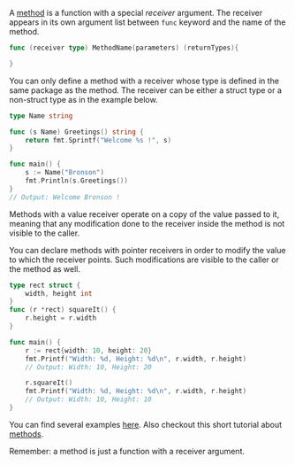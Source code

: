 A [method][methods] is a function with a special _receiver_ argument. The receiver appears in its own argument list between `func` keyword and the name of the method.

```go
func (receiver type) MethodName(parameters) (returnTypes){

}
```

You can only define a method with a receiver whose type is defined in the same package as the method. The receiver can be either a struct type or a non-struct type as in the example below.

```go
type Name string

func (s Name) Greetings() string {
	return fmt.Sprintf("Welcome %s !", s)
}

func main() {
	s := Name("Bronson")
	fmt.Println(s.Greetings())
}
// Output: Welcome Bronson !
```

Methods with a value receiver operate on a copy of the value passed to it, meaning that any modification done to the receiver inside the method is not visible to the caller.

You can declare methods with pointer receivers in order to modify the value to which the receiver points. Such modifications are visible to the caller or the method as well.

```go
type rect struct {
	width, height int
}
func (r *rect) squareIt() {
	r.height = r.width
}

func main() {
	r := rect{width: 10, height: 20}
	fmt.Printf("Width: %d, Height: %d\n", r.width, r.height)
	// Output: Width: 10, Height: 20

	r.squareIt()
	fmt.Printf("Width: %d, Height: %d\n", r.width, r.height)
	// Output: Width: 10, Height: 10
}
```

You can find several examples [here][pointers_receivers]. Also checkout this short tutorial about [methods][methods_tutorial].

Remember: a method is just a function with a receiver argument.

[methods]: https://tour.golang.org/methods/1
[pointers_receivers]: https://tour.golang.org/methods/4
[methods_tutorial]: https://www.callicoder.com/golang-methods-tutorial/
